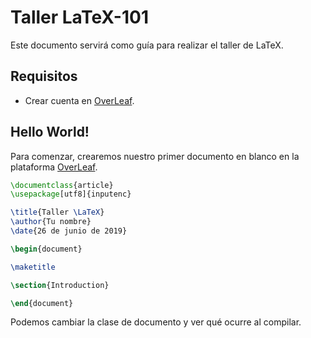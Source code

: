 # Taller LaTeX-101

Este documento servirá como guía para realizar el taller de LaTeX.

## Requisitos

* Crear cuenta en [OverLeaf](https://www.overleaf.com).

## Hello World!

Para comenzar, crearemos nuestro primer documento en blanco en la plataforma [OverLeaf](https://www.overleaf.com).

```latex
\documentclass{article}
\usepackage[utf8]{inputenc}

\title{Taller \LaTeX}
\author{Tu nombre}
\date{26 de junio de 2019}

\begin{document}

\maketitle

\section{Introduction}

\end{document}
```

Podemos cambiar la clase de documento y ver qué ocurre al compilar.
